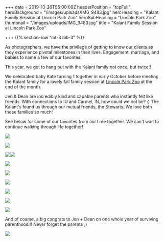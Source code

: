 +++
date = 2019-10-26T05:00:00Z
headerPosition = "topFull"
heroBackground = "/images/uploads/IMG_9483.jpg"
heroHeading = "Kalant Family Session at Lincoln Park Zoo"
heroSubHeading = "Lincoln Park Zoo"
thumbnail = "/images/uploads/IMG_9483.jpg"
title = "Kalant Family Session at Lincoln Park Zoo"

+++
{{% section-row "mt-3 mb-3" %}}

As photographers, we have the privilege of getting to know our clients as they experience pivotal milestones in their lives. Engagement, marriage, and babies to name a few of our favorites.

This year, we got to hang out with the Kalant family not once, but twice!!

We celebrated baby Kate turning 1 together in early October before meeting the Kalant family for a lovely fall family session at [Lincoln Park Zoo](https://www.lpzoo.org/ "Lincoln Park Zoo") at the end of the month.

Jen & Dean are incredibly kind and capable parents who instantly felt like friends. With connections to IU and Carmel, IN, how could we not be? :) The Kalant's found us through our mutual friends, the Stewarts. We love both these families so much!

See below for some of our favorites from our time together. We can't wait to continue walking through life together!

![](https://s3.us-east-1.amazonaws.com/ivanasteven-web-assets/IMG_9302.jpg)

![](https://s3.us-east-1.amazonaws.com/ivanasteven-web-assets/k1.jpg)

![](https://s3.us-east-1.amazonaws.com/ivanasteven-web-assets/IMG_9363.jpg)![](https://s3.us-east-1.amazonaws.com/ivanasteven-web-assets/k2.jpg)

![](https://s3.us-east-1.amazonaws.com/ivanasteven-web-assets/IMG_9445.jpg)

![](https://s3.us-east-1.amazonaws.com/ivanasteven-web-assets/IMG_9453.jpg)

![](https://s3.us-east-1.amazonaws.com/ivanasteven-web-assets/IMG_9454.jpg)

![](https://s3.us-east-1.amazonaws.com/ivanasteven-web-assets/IMG_9483.jpg)

![](https://s3.us-east-1.amazonaws.com/ivanasteven-web-assets/k4.jpg)

![](https://s3.us-east-1.amazonaws.com/ivanasteven-web-assets/k3.jpg)

And of course, a big congrats to Jen + Dean on one whole year of surviving parenthood!!! Never forget the parents ;) 

![](https://s3.us-east-1.amazonaws.com/ivanasteven-web-assets/IMG_9494.jpg)